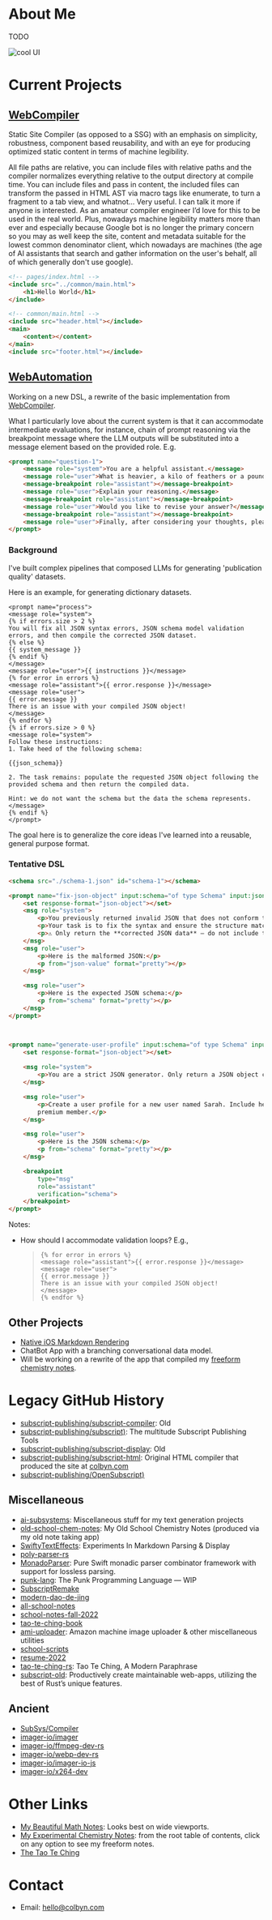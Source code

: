 # About Me

TODO

![cool UI]( images/subscript-ipad.jpg )

# Current Projects

## [WebCompiler](https://github.com/SuperSwiftDev/WebCompiler)

Static Site Compiler (as opposed to a SSG) with an emphasis on simplicity, robustness, component based reusability, and with an eye for producing optimized static content in terms of machine legibility.

All file paths are relative, you can include files with relative paths and the compiler normalizes everything relative to the output directory at compile time. You can include files and pass in content, the included files can transform the passed in HTML AST via macro tags like enumerate, to turn a fragment to a tab view, and whatnot… Very useful. I can talk it more if anyone is interested. As an amateur compiler engineer I’d love for this to be used in the real world. Plus, nowadays machine legibility matters more than ever and especially because Google bot is no longer the primary concern so you may as well keep the site, content and metadata suitable for the lowest common denominator client, which nowadays are machines
(the age of AI assistants that search and gather information on the user's behalf, all of which generally don't use google).

```html
<!-- pages/index.html -->
<include src="../common/main.html">
    <h1>Hello World</h1>
</include>

<!-- common/main.html -->
<include src="header.html"></include>
<main>
    <content></content>
</main>
<include src="footer.html"></include>
```

## [WebAutomation](https://github.com/SuperSwiftDev/WebAutomation)

Working on a new DSL, a rewrite of the basic implementation from [WebCompiler](https://github.com/SuperSwiftDev/WebCompiler).

What I particularly love about the current system is that it can accommodate intermediate evaluations, for instance, chain of prompt reasoning via the breakpoint message where the LLM outputs will be substituted into a message element based on the provided role. E.g.
```html
<prompt name="question-1">
    <message role="system">You are a helpful assistant.</message>
    <message role="user">What is heavier, a kilo of feathers or a pound of steel?</message>
    <message-breakpoint role="assistant"></message-breakpoint>
    <message role="user">Explain your reasoning.</message>
    <message-breakpoint role="assistant"></message-breakpoint>
    <message role="user">Would you like to revise your answer?</message>
    <message-breakpoint role="assistant"></message-breakpoint>
    <message role="user">Finally, after considering your thoughts, please state just the answer.</message>
</prompt>
```

### Background 

I've built complex pipelines that composed LLMs for generating 'publication quality' datasets. 

Here is an example, for generating dictionary datasets.

```liquid
<prompt name="process">
<message role="system">
{% if errors.size > 2 %}
You will fix all JSON syntax errors, JSON schema model validation errors, and then compile the corrected JSON dataset.
{% else %}
{{ system_message }}
{% endif %}
</message>
<message role="user">{{ instructions }}</message>
{% for error in errors %}
<message role="assistant">{{ error.response }}</message>
<message role="user">
{{ error.message }}
There is an issue with your compiled JSON object!
</message>
{% endfor %}
{% if errors.size > 0 %}
<message role="system">
Follow these instructions:
1. Take heed of the following schema:

{{json_schema}}

2. The task remains: populate the requested JSON object following the provided schema and then return the compiled data.

Hint: we do not want the schema but the data the schema represents.
</message>
{% endif %}
</prompt>
```

The goal here is to generalize the core ideas I've learned into a reusable, general purpose format. 


### Tentative DSL

```html
<schema src="./schema-1.json" id="schema-1"></schema>

<prompt name="fix-json-object" input:schema="of type Schema" input:json-value="of type String">
    <set response-format="json-object"></set>
    <msg role="system">
        <p>You previously returned invalid JSON that does not conform to the expected schema.</p>
        <p>Your task is to fix the syntax and ensure the structure matches the schema exactly.</p>
        <p>⚠️ Only return the **corrected JSON data** — do not include the schema, explanation, or any additional text.</p>
    </msg>
    <msg role="user">
        <p>Here is the malformed JSON:</p>
        <p from="json-value" format="pretty"></p>
    </msg>

    <msg role="user">
        <p>Here is the expected JSON schema:</p>
        <p from="schema" format="pretty"></p>
    </msg>
</prompt>



<prompt name="generate-user-profile" input:schema="of type Schema" input:json-value="of type String">
    <set response-format="json-object"></set>
    
    <msg role="system">
        <p>You are a strict JSON generator. Only return a JSON object conforming to the schema below.</p>
    </msg>

    <msg role="user">
        <p>Create a user profile for a new user named Sarah. Include her name, age, and whether she is a
        premium member.</p>
    </msg>

    <msg role="user">
        <p>Here is the JSON schema:</p>
        <p from="schema" format="pretty"></p>
    </msg>

    <breakpoint
        type="msg"
        role="assistant"
        verification="schema">
    </breakpoint>
</prompt>
```

Notes: 
- How should I accommodate validation loops? E.g.,
  > ```liquid
  > {% for error in errors %}
  > <message role="assistant">{{ error.response }}</message>
  > <message role="user">
  > {{ error.message }}
  > There is an issue with your compiled JSON object!
  > </message>
  > {% endfor %}
  > ```

## Other Projects

- [Native iOS Markdown Rendering](https://github.com/SuperSwiftMarkup/SuperSwiftMarkdownPrototype)
- ChatBot App with a branching conversational data model.
- Will be working on a rewrite of the app that compiled my [freeform chemistry notes](https://colbyn.github.io/old-school-chem-notes/dev/chemistry-1010---fall-2021/week-14-acids-and-bases.html). 


# Legacy GitHub History

- [subscript-publishing/subscript-compiler](https://github.com/subscript-publishing/subscript-compiler): Old
- [subscript-publishing/subscript)](https://github.com/subscript-publishing/subscript): The multitude Subscript Publishing Tools
- [subscript-publishing/subscript-display](https://github.com/subscript-publishing/subscript-display): Old
- [subscript-publishing/subscript-html](https://github.com/subscript-publishing/subscript-html): Original HTML compiler that produced the site at [colbyn.com](http://colbyn.com)
- [subscript-publishing/OpenSubscript)](https://github.com/subscript-publishing/OpenSubscript)

## Miscellaneous  

- [ai-subsystems](https://github.com/colbyn/ai-subsystems): Miscellaneous stuff for my text generation projects
- [old-school-chem-notes](https://github.com/colbyn/old-school-chem-notes): My Old School Chemistry Notes (produced via my old note taking app)
- [SwiftyTextEffects](https://github.com/colbyn/SwiftyTextEffects): Experiments In Markdown Parsing & Display
- [poly-parser-rs](https://github.com/colbyn/poly-parser-rs)
- [MonadoParser](https://github.com/colbyn/MonadoParser): Pure Swift monadic parser combinator framework with support for lossless parsing.
- [punk-lang](https://github.com/colbyn/punk-lang): The Punk Programming Language — WIP
- [SubscriptRemake](https://github.com/colbyn/SubscriptRemake)
- [modern-dao-de-jing](https://github.com/colbyn/modern-dao-de-jing)
- [all-school-notes](https://github.com/colbyn/all-school-notes)
- [school-notes-fall-2022](https://github.com/colbyn/school-notes-fall-2022)
- [tao-te-ching-book](https://github.com/colbyn/tao-te-ching-book)
- [ami-uploader](https://github.com/colbyn/ami-uploader): Amazon machine image uploader & other miscellaneous utilities
- [school-scripts](https://github.com/colbyn/school-scripts)
- [resume-2022](https://github.com/colbyn/resume-2022)
- [tao-te-ching-rs](https://github.com/colbyn/tao-te-ching-rs): Tao Te Ching, A Modern Paraphrase
- [subscript-old](https://github.com/colbyn/subscript-old): Productively create maintainable web-apps, utilizing the best of Rust’s unique features.

## Ancient

- [SubSys/Compiler](https://github.com/SubSys/Compiler)
- [imager-io/imager](https://github.com/imager-io/imager)
- [imager-io/ffmpeg-dev-rs](https://github.com/imager-io/ffmpeg-dev-rs)
- [imager-io/webp-dev-rs](https://github.com/imager-io/webp-dev-rs)
- [imager-io/imager-io-js](https://github.com/imager-io/imager-io-js)
- [imager-io/x264-dev](https://github.com/imager-io/x264-dev)


# Other Links

- [My Beautiful Math Notes](https://colbyn.github.io/school-notes-spring-2020/): Looks best on wide viewports.
- [My Experimental Chemistry Notes](https://colbyn.github.io/old-school-chem-notes/dev/chemistry-1010---fall-2021/index.html): from the root table of contents, click on any option to see my freeform notes.
- [The Tao Te Ching](https://colbyn.github.io/tao-te-ching-book/)

# Contact

- Email: hello@colbyn.com

